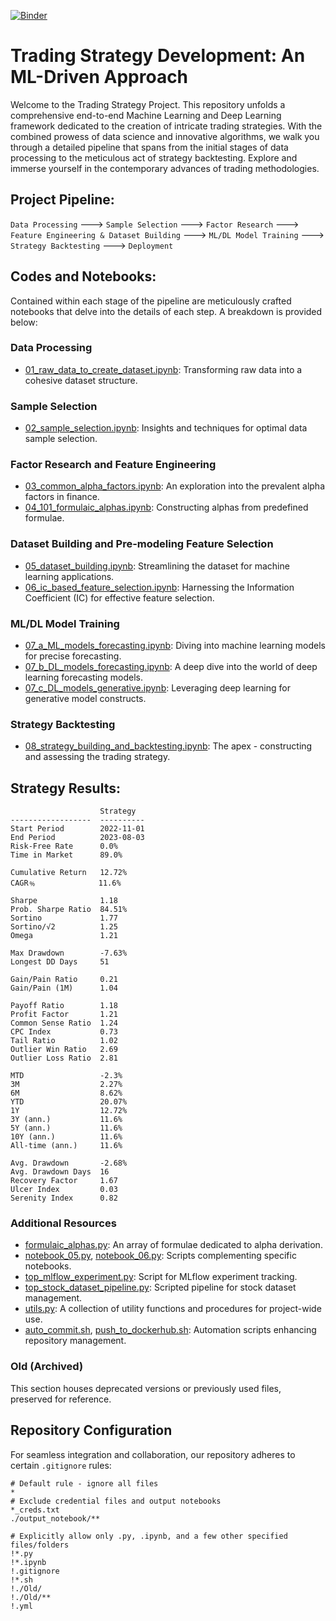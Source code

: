 [![Binder](https://mybinder.org/badge_logo.svg)](https://mybinder.org/v2/gh/skhan61/QuantProject.git/main)

# Trading Strategy Development: An ML-Driven Approach

Welcome to the Trading Strategy Project. This repository unfolds a comprehensive end-to-end Machine Learning and Deep Learning framework dedicated to the creation of intricate trading strategies. With the combined prowess of data science and innovative algorithms, we walk you through a detailed pipeline that spans from the initial stages of data processing to the meticulous act of strategy backtesting. Explore and immerse yourself in the contemporary advances of trading methodologies.

## Project Pipeline:

`Data Processing` ---> `Sample Selection` ---> `Factor Research` ---> `Feature Engineering & Dataset Building` ---> `ML/DL Model Training` ---> `Strategy Backtesting` ---> `Deployment`

## Codes and Notebooks:

Contained within each stage of the pipeline are meticulously crafted notebooks that delve into the details of each step. A breakdown is provided below:

### Data Processing

- [01_raw_data_to_create_dataset.ipynb](01_raw_data_to_create_dataset.ipynb): Transforming raw data into a cohesive dataset structure.

### Sample Selection

- [02_sample_selection.ipynb](02_sample_selection.ipynb): Insights and techniques for optimal data sample selection.

### Factor Research and Feature Engineering

- [03_common_alpha_factors.ipynb](03_common_alpha_factors.ipynb): An exploration into the prevalent alpha factors in finance.
- [04_101_formulaic_alphas.ipynb](04_101_formulaic_alphas.ipynb): Constructing alphas from predefined formulae.

### Dataset Building and Pre-modeling Feature Selection

- [05_dataset_building.ipynb](05_dataset_building.ipynb): Streamlining the dataset for machine learning applications.
- [06_ic_based_feature_selection.ipynb](06_ic_based_feature_selection.ipynb): Harnessing the Information Coefficient (IC) for effective feature selection.

### ML/DL Model Training

- [07_a_ML_models_forecasting.ipynb](07_a_ML_models_forecasting.ipynb): Diving into machine learning models for precise forecasting.
- [07_b_DL_models_forecasting.ipynb](07_b_DL_models_forecasting.ipynb): A deep dive into the world of deep learning forecasting models.
- [07_c_DL_models_generative.ipynb](07_c_DL_models_generative.ipynb): Leveraging deep learning for generative model constructs.

### Strategy Backtesting

- [08_strategy_building_and_backtesting.ipynb](08_strategy_building_and_backtesting.ipynb): The apex - constructing and assessing the trading strategy.

## Strategy Results:
```
                    Strategy
------------------  ----------
Start Period        2022-11-01
End Period          2023-08-03
Risk-Free Rate      0.0%
Time in Market      89.0%

Cumulative Return   12.72%
CAGR﹪              11.6%

Sharpe              1.18
Prob. Sharpe Ratio  84.51%
Sortino             1.77
Sortino/√2          1.25
Omega               1.21

Max Drawdown        -7.63%
Longest DD Days     51

Gain/Pain Ratio     0.21
Gain/Pain (1M)      1.04

Payoff Ratio        1.18
Profit Factor       1.21
Common Sense Ratio  1.24
CPC Index           0.73
Tail Ratio          1.02
Outlier Win Ratio   2.69
Outlier Loss Ratio  2.81

MTD                 -2.3%
3M                  2.27%
6M                  8.62%
YTD                 20.07%
1Y                  12.72%
3Y (ann.)           11.6%
5Y (ann.)           11.6%
10Y (ann.)          11.6%
All-time (ann.)     11.6%

Avg. Drawdown       -2.68%
Avg. Drawdown Days  16
Recovery Factor     1.67
Ulcer Index         0.03
Serenity Index      0.82

```

### Additional Resources

- [formulaic_alphas.py](formulaic_alphas.py): An array of formulae dedicated to alpha derivation.
- [notebook_05.py](notebook_05.py), [notebook_06.py](notebook_06.py): Scripts complementing specific notebooks.
- [top_mlflow_experiment.py](top_mlflow_experiment.py): Script for MLflow experiment tracking.
- [top_stock_dataset_pipeline.py](top_stock_dataset_pipeline.py): Scripted pipeline for stock dataset management.
- [utils.py](utils.py): A collection of utility functions and procedures for project-wide use.
- [auto_commit.sh](auto_commit.sh), [push_to_dockerhub.sh](push_to_dockerhub.sh): Automation scripts enhancing repository management.

### Old (Archived)

This section houses deprecated versions or previously used files, preserved for reference.

## Repository Configuration

For seamless integration and collaboration, our repository adheres to certain `.gitignore` rules:

```plaintext
# Default rule - ignore all files
*
# Exclude credential files and output notebooks
*_creds.txt
./output_notebook/**

# Explicitly allow only .py, .ipynb, and a few other specified files/folders
!*.py
!*.ipynb
!.gitignore
!*.sh
!./Old/
!./Old/** 
!.yml
